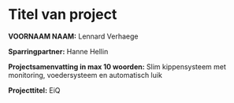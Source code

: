 # Titel van project

**VOORNAAM NAAM:** Lennard Verhaege

**Sparringpartner:** Hanne Hellin

**Projectsamenvatting in max 10 woorden:** Slim kippensysteem met monitoring, voedersysteem en automatisch luik

**Projecttitel:** EiQ